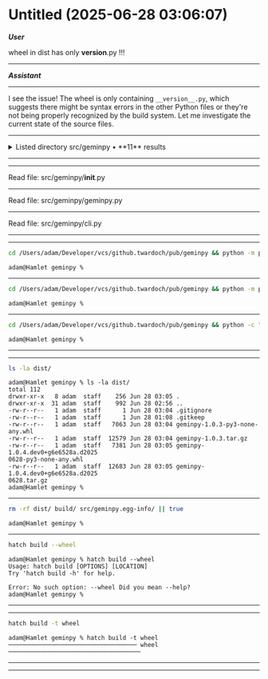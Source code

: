 <!-- Generated by SpecStory -->

# Untitled (2025-06-28 03:06:07)

_**User**_

wheel in dist has only __version__.py !!!

---

_**Assistant**_



---

I see the issue! The wheel is only containing `__version__.py`, which suggests there might be syntax errors in the other Python files or they're not being properly recognized by the build system. Let me investigate the current state of the source files.

---

<details>
            <summary>Listed directory src/geminpy • **11** results</summary>
        
| Name |
|-------|
| 📄 `__version__.py` |
| 📁 `__pycache__` |
| 📄 `cli.py` |
| 📁 `browser` |
| 📄 `geminpy.py` |
| 📄 `__init__.py` |
| 📄 `api.py` |
| 📄 `__main__.py` |
| 📁 `utils` |
| 📁 `gemini` |
| 📁 `core` |

</details>

---



---

Read file: src/geminpy/__init__.py

---

Read file: src/geminpy/geminpy.py

---

Read file: src/geminpy/cli.py

---



---

```bash
cd /Users/adam/Developer/vcs/github.twardoch/pub/geminpy && python -m py_compile src/geminpy/__init__.py
```

```
adam@Hamlet geminpy % 

```

---

```bash
cd /Users/adam/Developer/vcs/github.twardoch/pub/geminpy && python -m py_compile src/geminpy/api.py
```

```
adam@Hamlet geminpy % 

```

---

```bash
cd /Users/adam/Developer/vcs/github.twardoch/pub/geminpy && python -c "import sys; sys.path.insert(0, 'src'); import geminpy"
```

```
adam@Hamlet geminpy % 

```

---



---

```bash
ls -la dist/
```

```
adam@Hamlet geminpy % ls -la dist/
total 112
drwxr-xr-x   8 adam  staff    256 Jun 28 03:05 .
drwxr-xr-x  31 adam  staff    992 Jun 28 02:56 ..
-rw-r--r--   1 adam  staff      1 Jun 28 03:04 .gitignore
-rw-r--r--   1 adam  staff      1 Jun 28 01:08 .gitkeep
-rw-r--r--   1 adam  staff   7063 Jun 28 03:04 geminpy-1.0.3-py3-none-any.whl
-rw-r--r--   1 adam  staff  12579 Jun 28 03:04 geminpy-1.0.3.tar.gz
-rw-r--r--   1 adam  staff   7381 Jun 28 03:05 geminpy-1.0.4.dev0+g6e6528a.d2025
0628-py3-none-any.whl
-rw-r--r--   1 adam  staff  12683 Jun 28 03:05 geminpy-1.0.4.dev0+g6e6528a.d2025
0628.tar.gz
adam@Hamlet geminpy %
```

---

```bash
rm -rf dist/ build/ src/geminpy.egg-info/ || true
```

```
adam@Hamlet geminpy % 

```

---

```bash
hatch build --wheel
```

```
adam@Hamlet geminpy % hatch build --wheel
Usage: hatch build [OPTIONS] [LOCATION]
Try 'hatch build -h' for help.

Error: No such option: --wheel Did you mean --help?
adam@Hamlet geminpy %
```

---



---

```bash
hatch build -t wheel
```

```
adam@Hamlet geminpy % hatch build -t wheel
──────────────────────────────────── wheel ─────────────────────────────────────
```

---



---

